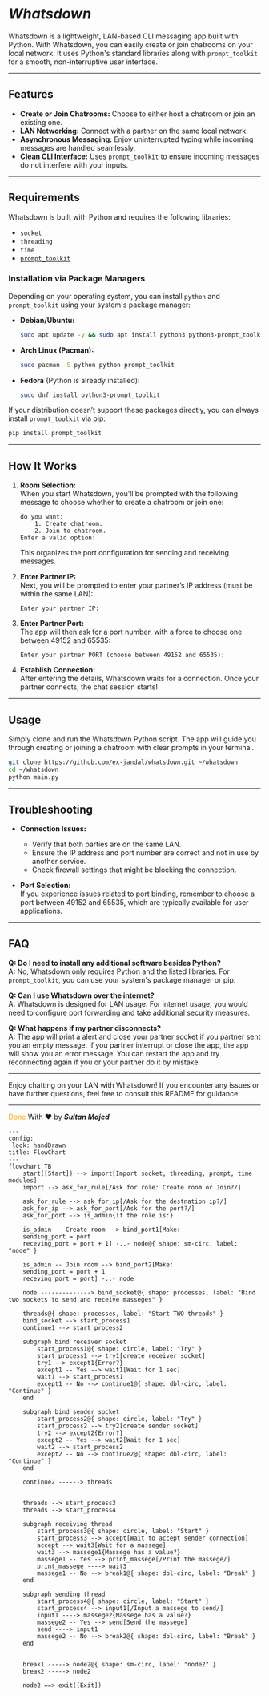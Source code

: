 # ***Whatsdown***

Whatsdown is a lightweight, LAN-based CLI messaging app built with Python. With Whatsdown, you can easily create or join chatrooms on your local network. It uses Python's standard libraries along with `prompt_toolkit` for a smooth, non-interruptive user interface.

---

## Features

- **Create or Join Chatrooms:** Choose to either host a chatroom or join an existing one.
- **LAN Networking:** Connect with a partner on the same local network.
- **Asynchronous Messaging:** Enjoy uninterrupted typing while incoming messages are handled seamlessly.
- **Clean CLI Interface:** Uses `prompt_toolkit` to ensure incoming messages do not interfere with your inputs.

---

## Requirements

Whatsdown is built with Python and requires the following libraries:

- `socket`
- `threading`
- `time`
- [`prompt_toolkit`](https://python-prompt-toolkit.readthedocs.io/)

### Installation via Package Managers

Depending on your operating system, you can install `python` and `prompt_toolkit` using your system's package manager:

- **Debian/Ubuntu:**
  ```bash
  sudo apt update -y && sudo apt install python3 python3-prompt_toolkit
  ```

- **Arch Linux (Pacman):**
  ```bash
  sudo pacman -S python python-prompt_toolkit
  ```

- **Fedora** (Python is already installed):
  ```bash
  sudo dnf install python3-prompt_toolkit
  ```

If your distribution doesn’t support these packages directly, you can always install `prompt_toolkit` via pip:

```bash
pip install prompt_toolkit
```

---

## How It Works

1. **Room Selection:**  
   When you start Whatsdown, you’ll be prompted with the following message to choose whether to create a chatroom or join one:
   ```plaintext
   do you want:
       1. Create chatroom.
       2. Join to chatroom.
   Enter a valid option:
   ```
   This organizes the port configuration for sending and receiving messages.

2. **Enter Partner IP:**  
   Next, you will be prompted to enter your partner’s IP address (must be within the same LAN):
   ```plaintext
   Enter your partner IP:
   ```

3. **Enter Partner Port:**  
   The app will then ask for a port number, with a force to choose one between 49152 and 65535:
   ```plaintext
   Enter your partner PORT (choose between 49152 and 65535):
   ```

4. **Establish Connection:**  
   After entering the details, Whatsdown waits for a connection. Once your partner connects, the chat session starts!

---

## Usage

Simply clone and run the Whatsdown Python script. The app will guide you through creating or joining a chatroom with clear prompts in your terminal.

```bash
git clone https://github.com/ex-jandal/whatsdown.git ~/whatsdown
cd ~/whatsdown
python main.py
```

---

## Troubleshooting

- **Connection Issues:**  
  - Verify that both parties are on the same LAN.
  - Ensure the IP address and port number are correct and not in use by another service.
  - Check firewall settings that might be blocking the connection.

- **Port Selection:**  
  If you experience issues related to port binding, remember to choose a port between 49152 and 65535, which are typically available for user applications.

---

## FAQ

**Q: Do I need to install any additional software besides Python?**  
A: No, Whatsdown only requires Python and the listed libraries. For `prompt_toolkit`, you can use your system's package manager or pip.

**Q: Can I use Whatsdown over the internet?**  
A: Whatsdown is designed for LAN usage. For internet usage, you would need to configure port forwarding and take additional security measures.

**Q: What happens if my partner disconnects?**  
A: The app will print a alert and close your partner socket if you partner sent you an empty message. if you partner interrupt or close the app, the app will show you an error message.  You can restart the app and try reconnecting again if you or your partner do it by mistake.

---

Enjoy chatting on your LAN with Whatsdown! If you encounter any issues or have further questions, feel free to consult this README for guidance.

---  
<span style="color: orange;">Done</span> With ❤️ by ***Sultan Majed***


```mermaid
---
config:
 look: handDrawn
title: FlowChart
---
flowchart TB
	start([Start]) --> import[Import socket, threading, prompt, time modules]
	import --> ask_for_rule[/Ask for role: Create room or Join?/]
	
	ask_for_rule --> ask_for_ip[/Ask for the destnation ip?/]
	ask_for_ip --> ask_for_port[/Ask for the port?/]
	ask_for_port --> is_admin{if the role is:}
	
	is_admin -- Create room --> bind_port1[Make:
	sending_port = port
	receving_port = port + 1] -..- node@{ shape: sm-circ, label: "node" }
	
	is_admin -- Join room --> bind_port2[Make:
	sending_port = port + 1
	receving_port = port] -..- node
	
	node --------------> bind_socket@{ shape: processes, label: "Bind two sockets to send and receive masseges" }

	threads@{ shape: processes, label: "Start TWO threads" }
	bind_socket --> start_process1
	continue1 --> start_process2
	
	subgraph bind receiver socket
		start_process1@{ shape: circle, label: "Try" }
		start_process1 --> try1[create receiver socket]
		try1 --> except1{Error?}
		except1 -- Yes --> wait1[Wait for 1 sec] 
		wait1 --> start_process1
		except1 -- No --> continue1@{ shape: dbl-circ, label: "Continue" }
	end
	
	subgraph bind sender socket
		start_process2@{ shape: circle, label: "Try" }
		start_process2 --> try2[create sender socket]
		try2 --> except2{Error?}
		except2 -- Yes --> wait2[Wait for 1 sec] 
		wait2 --> start_process2
		except2 -- No --> continue2@{ shape: dbl-circ, label: "Continue" }
	end

	continue2 ------> threads 


	threads --> start_process3
	threads --> start_process4
	
	subgraph receiving thread
		start_process3@{ shape: circle, label: "Start" }
		start_process3 --> accept[Wait to accept sender connection]
		accept --> wait3[Wait for a massege]
		wait3 --> massege1{Massege has a value?}
		massege1 -- Yes --> print_massege[/Print the massege/]
		print_massege ----> wait3
		massege1 -- No --> break1@{ shape: dbl-circ, label: "Break" }
	end

	subgraph sending thread
		start_process4@{ shape: circle, label: "Start" }
		start_process4 --> input1[/Input a massege to send/]
		input1 ----> massege2{Massege has a value?}
		massege2 -- Yes --> send[Send the massege]
		send ----> input1
		massege2 -- No --> break2@{ shape: dbl-circ, label: "Break" }
	end


	break1 -----> node2@{ shape: sm-circ, label: "node2" }
	break2 -----> node2

	node2 ==> exit([Exit])
```
